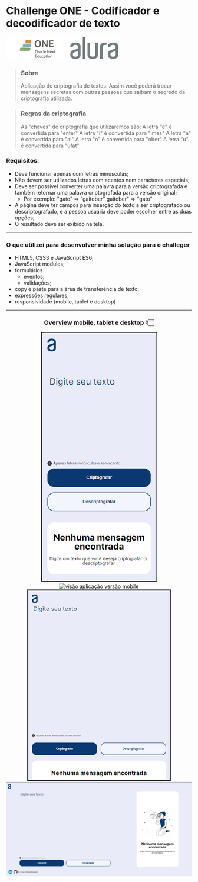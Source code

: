 # Challenge ONE - Codificador e decodificador de texto

![logoOne](assets/imgs/logoOne.png) ![logoOne](assets/imgs/logoAlura.svg)

> ### Sobre
> Aplicação de criptografia de textos. Assim você poderá trocar mensagens secretas com outras pessoas que saibam o segredo da criptografia utilizada.

> ### Regras da criptografia
> As "chaves" de criptografia que utilizaremos são:
> A letra "e" é convertida para "enter"
> A letra "i" é convertida para "imes"
> A letra "a" é convertida para "ai"
> A letra "o" é convertida para "ober"
> A letra "u" é convertida para "ufat"

### Requisitos:
  - Deve funcionar apenas com letras minúsculas;
  - Não devem ser utilizados letras com acentos nem caracteres especiais;
  - Deve ser possível converter uma palavra para a versão criptografada e também retornar uma palavra criptografada para a versão original;
      - Por exemplo:
        "gato" => "gaitober"
        gaitober" => "gato"
 - A página deve ter campos para inserção do texto a ser criptografado ou descriptografado, e a pessoa usuária deve poder escolher entre as duas opções;
 - O resultado deve ser exibido na tela.

***
### **O que utilizei para desenvolver minha solução para o challeger**
  - HTML5, CSS3 e JavaScript ES6;
  - JavaScript modules;
  - formulários
    - eventos;
    - validações;
  - copy e paste para a área de transferência de texto;
  - expressões regulares;
  - responsividade (mobile, tablet e desktop)
***

<center> 

### Overview mobile, tablet e desktop 👇🏻

![visão aplicação versão mobile](assets/imgs/overviewMobile.png)![visão aplicação versão mobile](assets/imgs/overviewMobile%C2%B2.png)
![visão aplicação versão mobile](assets/imgs/overviewTable.png)
![visão aplicação versão desktop](assets/imgs/overview.png)